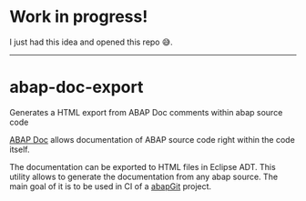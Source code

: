# Work in progress!
I just had this idea and opened this repo :sweat_smile:.

--- 

# abap-doc-export
Generates a HTML export from ABAP Doc comments within abap source code

[ABAP Doc](https://blogs.sap.com/2013/04/29/abap-doc/) allows documentation of ABAP source code right within the code itself. 

The documentation can be exported to HTML files in Eclipse ADT. This utility allows to generate the documentation from any abap source. 
The main goal of it is to be used in CI of a [abapGit](abapgit.org) project.
